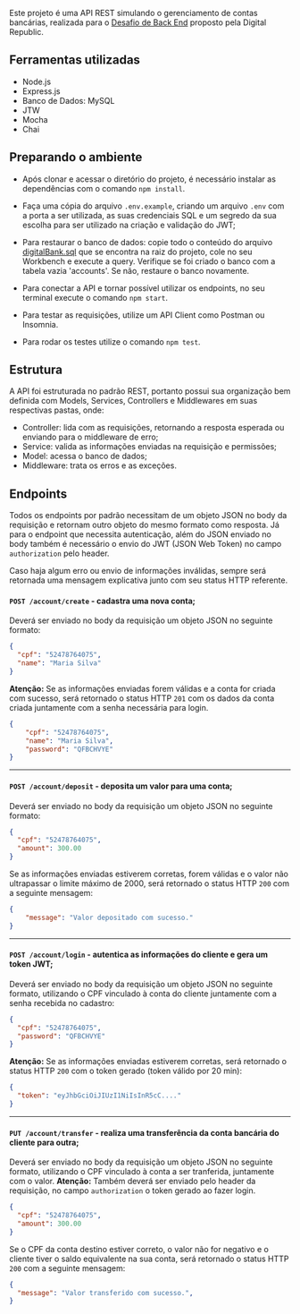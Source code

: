 Este projeto é uma API REST simulando o gerenciamento de contas bancárias, realizada para o [Desafio de Back End](https://github.com/devdigitalrepublic/donus-code-challenge/blob/master/backend.md) proposto pela Digital Republic.

## Ferramentas utilizadas
- Node.js
- Express.js
- Banco de Dados: MySQL
- JTW
- Mocha
- Chai

## Preparando o ambiente

- Após clonar e acessar o diretório do projeto, é necessário instalar as dependências com o comando `npm install`.

- Faça uma cópia do arquivo `.env.example`, criando um arquivo `.env` com a porta a ser utilizada, as suas credenciais SQL e um segredo da sua escolha para ser utilizado na criação e validação do JWT;

- Para restaurar o banco de dados: copie todo o conteúdo do arquivo [digitalBank.sql](digitalBank.sql) que se encontra na raiz do projeto, cole no seu Workbench e execute a query. Verifique se foi criado o banco com a tabela vazia 'accounts'. Se não, restaure o banco novamente.

- Para conectar a API e tornar possível utilizar os endpoints, no seu terminal execute o comando `npm start`.

- Para testar as requisições, utilize um API Client como Postman ou Insomnia.

- Para rodar os testes utilize o comando `npm test`.

## Estrutura
A API foi estruturada no padrão REST, portanto possui sua organização bem definida com Models, Services, Controllers e Middlewares em suas respectivas pastas, onde: 
  - Controller: lida com as requisições, retornando a resposta esperada ou enviando para o middleware de erro;
  - Service: valida as informações enviadas na requisição e permissões;
  - Model: acessa o banco de dados;
  - Middleware: trata os erros e as exceções.

## Endpoints
Todos os endpoints por padrão necessitam de um objeto JSON no body da requisição e retornam outro objeto do mesmo formato como resposta. Já para o endpoint que necessita autenticação, além do JSON enviado no body também é necessário o envio do JWT (JSON Web Token) no campo `authorization` pelo header.

Caso haja algum erro ou envio de informações inválidas, sempre será retornada uma mensagem explicativa junto com seu status HTTP referente.

#### `POST /account/create` - cadastra uma nova conta;
Deverá ser enviado no body da requisição um objeto JSON no seguinte formato:

```json
{
  "cpf": "52478764075",
  "name": "Maria Silva"
}
```

**Atenção:** Se as informações enviadas forem válidas e a conta for criada com sucesso, será retornado o status HTTP `201` com os dados da conta criada juntamente com a senha necessária para login.

```json
{
    "cpf": "52478764075",
    "name": "Maria Silva",
    "password": "QFBCHVYE"
}
```
<hr>

#### `POST /account/deposit` - deposita um valor para uma conta;
Deverá ser enviado no body da requisição um objeto JSON no seguinte formato:

```json
{
  "cpf": "52478764075",
  "amount": 300.00
}
```

Se as informações enviadas estiverem corretas, forem válidas e o valor não ultrapassar o limite máximo de 2000, será retornado o status HTTP `200` com a seguinte mensagem:

```json
{
    "message": "Valor depositado com sucesso."
}
```
<hr>

#### `POST /account/login` - autentica as informações do cliente e gera um token JWT;
Deverá ser enviado no body da requisição um objeto JSON no seguinte formato, utilizando o CPF vinculado à conta do cliente juntamente com a senha recebida no cadastro:

```json
{
  "cpf": "52478764075",
  "password": "QFBCHVYE"
}
```

**Atenção:** Se as informações enviadas estiverem corretas, será retornado o status HTTP `200` com o token gerado (token válido por 20 min):

```json
{
  "token": "eyJhbGciOiJIUzI1NiIsInR5cC...."
}
```
<hr>

#### `PUT /account/transfer` - realiza uma transferência da conta bancária do cliente para outra;
Deverá ser enviado no body da requisição um objeto JSON no seguinte formato, utilizando o CPF vinculado à conta a ser tranferida, juntamente com o valor.
**Atenção:** Também deverá ser enviado pelo header da requisição, no campo `authorization` o token gerado ao fazer login.

```json
{
  "cpf": "52478764075",
  "amount": 300.00
}
```
Se o CPF da conta destino estiver correto, o valor não for negativo e o cliente tiver o saldo equivalente na sua conta, será retornado o status HTTP `200` com a seguinte mensagem:

```json
{
  "message": "Valor transferido com sucesso.",
}
```
